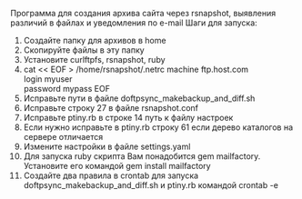 Программа для создания архива сайта через rsnapshot, выявления различий в файлах и уведомления по e-mail
Шаги для запуска:

1. Создайте папку для архивов в home
2. Скопируйте файлы в эту папку
3. Установите curlftpfs, rsnapshot, ruby
4. cat << EOF > /home/rsnapshot/.netrc
  machine ftp.host.com  
  login myuser  
  password mypass 
  EOF
5. Исправьте пути в файле doftpsync_makebackup_and_diff.sh
6. Исправьте строку 27 в файле rsnapshot.conf 
7. Исправьте ptiny.rb в строке 14 путь к файлу настроек
8. Если нужно исправьте в ptiny.rb строку 61 если дерево каталогов на сервере отличается
9. Измените настройки в файле settings.yaml
10. Для запуска ruby скрипта Вам понадобится gem mailfactory. Установите его командой gem install mailfactory
11. Создайте два правила в crontab для запуска doftpsync_makebackup_and_diff.sh и ptiny.rb командой crontab -e
